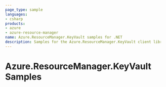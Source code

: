 ```yaml
---
page_type: sample
languages:
- csharp
products:
- azure
- azure-resource-manager
name: Azure.ResourceManager.KeyVault samples for .NET
description: Samples for the Azure.ResourceManager.KeyVault client library
---
```


# Azure.ResourceManager.KeyVault Samples
